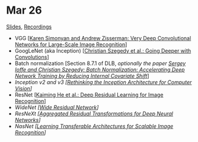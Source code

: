 # Mar 26

[Slides](https://ufal.mff.cuni.cz/~straka/courses/npfl114/1718/slides/?05),
[Recordings](https://slideslive.com/38906863/deep-learning-lecture-5-convolutional-networks-ii)

- VGG [[Karen Simonyan and Andrew Zisserman: Very Deep Convolutional Networks for Large-Scale Image Recognition](https://arxiv.org/abs/1409.1556)]
- GoogLeNet (aka Inception) [[Christian Szegedy et al.: Going Deeper with Convolutions](https://arxiv.org/abs/1409.4842)]
- Batch normalization [Section 8.7.1 of DLB, *optionally the paper [Sergey Ioffe and Christian Szegedy: Batch Normalization: Accelerating Deep Network Training by Reducing Internal Covariate Shift](https://arxiv.org/abs/1502.03167)*]
- *Inception v2 and v3 [[Rethinking the Inception Architecture for Computer Vision](https://arxiv.org/abs/1512.00567)]*
- ResNet [[Kaiming He et al.: Deep Residual Learning for Image Recognition](https://arxiv.org/abs/1512.03385)]
- *WideNet [[Wide Residual Network](https://arxiv.org/abs/1605.07146)]*
- *ResNeXt [[Aggregated Residual Transformations for Deep Neural Networks](https://arxiv.org/abs/1611.05431)]*
- *NasNet [[Learning Transferable Architectures for Scalable Image Recognition](https://arxiv.org/abs/1707.07012)]*
